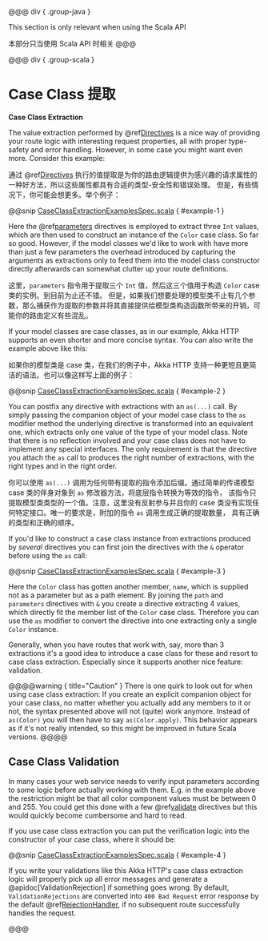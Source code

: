 @@@ div { .group-java }

This section is only relevant when using the Scala API

本部分只当使用 Scala API 时相关
@@@

@@@ div { .group-scala }
# Case Class 提取
**Case Class Extraction**

The value extraction performed by @ref[Directives](directives/index.md) is a nice way of providing your route logic with interesting request
properties, all with proper type-safety and error handling. However, in some case you might want even more.
Consider this example:

通过 @ref[Directives](directives/index.md) 执行的值提取是为你的路由逻辑提供为感兴趣的请求属性的一种好方法，所以这些属性都具有合适的类型-安全性和错误处理。
但是，有些情况下，你可能会想更多。举个例子：

@@snip [CaseClassExtractionExamplesSpec.scala]($test$/scala/docs/http/scaladsl/server/CaseClassExtractionExamplesSpec.scala) { #example-1 }

Here the @ref[parameters](directives/parameter-directives/parameters.md) directives is employed to extract three `Int` values, which are then used to construct an
instance of the `Color` case class. So far so good. However, if the model classes we'd like to work with have more
than just a few parameters the overhead introduced by capturing the arguments as extractions only to feed them into the
model class constructor directly afterwards can somewhat clutter up your route definitions.

这里，`parameters` 指令用于提取三个 `Int` 值，然后这三个值用于构造 `Color` case 类的实例。到目前为止还不错。
但是，如果我们想要处理的模型类不止有几个参数，那么捕获作为提取的参数并将其直接提供给模型类构造函数所带来的开销，可能你的路由定义有些混乱。

If your model classes are case classes, as in our example, Akka HTTP supports an even shorter and more concise
syntax. You can also write the example above like this:

如果你的模型类是 case 类，在我们的例子中，Akka HTTP 支持一种更短且更简洁的语法。也可以像这样写上面的例子：

@@snip [CaseClassExtractionExamplesSpec.scala]($test$/scala/docs/http/scaladsl/server/CaseClassExtractionExamplesSpec.scala) { #example-2 }

You can postfix any directive with extractions with an `as(...)` call. By simply passing the companion object of your
model case class to the `as` modifier method the underlying directive is transformed into an equivalent one, which
extracts only one value of the type of your model class. Note that there is no reflection involved and your case class
does not have to implement any special interfaces. The only requirement is that the directive you attach the `as`
call to produces the right number of extractions, with the right types and in the right order.

你可以使用 `as(...)` 调用为任何带有提取的指令添加后缀。通过简单的传递模型 case 类的伴身对象到 `as` 修改器方法，将底层指令转换为等效的指令，
该指令只提取模型类类型的一个值。注意，这里没有反射参与并且你的 case 类没有实现任何特定接口。唯一的要求是，附加的指令 `as` 调用生成正确的提取数量，
具有正确的类型和正确的顺序。

If you'd like to construct a case class instance from extractions produced by *several* directives you can first join
the directives with the `&` operator before using the `as` call:

@@snip [CaseClassExtractionExamplesSpec.scala]($test$/scala/docs/http/scaladsl/server/CaseClassExtractionExamplesSpec.scala) { #example-3 }

Here the `Color` class has gotten another member, `name`, which is supplied not as a parameter but as a path
element. By joining the `path` and `parameters` directives with `&` you create a directive extracting 4 values,
which directly fit the member list of the `Color` case class. Therefore you can use the `as` modifier to convert
the directive into one extracting only a single `Color` instance.

Generally, when you have routes that work with, say, more than 3 extractions it's a good idea to introduce a case class
for these and resort to case class extraction. Especially since it supports another nice feature: validation.

@@@@warning { title="Caution" }
There is one quirk to look out for when using case class extraction: If you create an explicit companion
object for your case class, no matter whether you actually add any members to it or not, the syntax presented above
will not (quite) work anymore. Instead of `as(Color)` you will then have to say `as(Color.apply)`. This behavior
appears as if it's not really intended, so this might be improved in future Scala versions.
@@@@

## Case Class Validation

In many cases your web service needs to verify input parameters according to some logic before actually working with
them. E.g. in the example above the restriction might be that all color component values must be between 0 and 255.
You could get this done with a few @ref[validate](directives/misc-directives/validate.md) directives but this would quickly become cumbersome and hard to
read.

If you use case class extraction you can put the verification logic into the constructor of your case class, where it
should be:

@@snip [CaseClassExtractionExamplesSpec.scala]($test$/scala/docs/http/scaladsl/server/CaseClassExtractionExamplesSpec.scala) { #example-4 }

If you write your validations like this Akka HTTP's case class extraction logic will properly pick up all error
messages and generate a @apidoc[ValidationRejection] if something goes wrong. By default, `ValidationRejections` are
converted into `400 Bad Request` error response by the default @ref[RejectionHandler](rejections.md#the-rejectionhandler), if no
subsequent route successfully handles the request.

@@@

